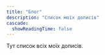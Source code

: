 ```yaml
---
title: "Блог"
description: "Список моїх дописів"
cascade:
  showReadingTime: false
---
```

Тут список всіх моїх дописів.
